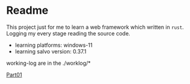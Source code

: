# Readme
This project just for me to learn a web framework which written in `rust`. Logging my every stage reading the source code.

- learning platforms: windows-11 
- learning salvo version: 0.37.1

working-log are in the ./worklog/* 

[Part01](./worklog/Part01.md)